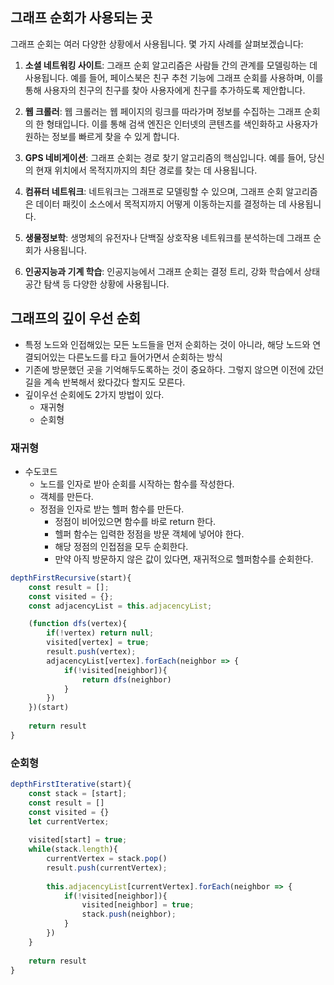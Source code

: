 ## 그래프 순회가 사용되는 곳 

그래프 순회는 여러 다양한 상황에서 사용됩니다. 몇 가지 사례를 살펴보겠습니다:

1. **소셜 네트워킹 사이트**: 그래프 순회 알고리즘은 사람들 간의 관계를 모델링하는 데 사용됩니다. 예를 들어, 페이스북은 친구 추천 기능에 그래프 순회를 사용하며, 이를 통해 사용자의 친구의 친구를 찾아 사용자에게 친구를 추가하도록 제안합니다.

2. **웹 크롤러**: 웹 크롤러는 웹 페이지의 링크를 따라가며 정보를 수집하는 그래프 순회의 한 형태입니다. 이를 통해 검색 엔진은 인터넷의 콘텐츠를 색인화하고 사용자가 원하는 정보를 빠르게 찾을 수 있게 합니다.

3. **GPS 네비게이션**: 그래프 순회는 경로 찾기 알고리즘의 핵심입니다. 예를 들어, 당신의 현재 위치에서 목적지까지의 최단 경로를 찾는 데 사용됩니다.

4. **컴퓨터 네트워크**: 네트워크는 그래프로 모델링할 수 있으며, 그래프 순회 알고리즘은 데이터 패킷이 소스에서 목적지까지 어떻게 이동하는지를 결정하는 데 사용됩니다.

5. **생물정보학**: 생명체의 유전자나 단백질 상호작용 네트워크를 분석하는데 그래프 순회가 사용됩니다.

6. **인공지능과 기계 학습**: 인공지능에서 그래프 순회는 결정 트리, 강화 학습에서 상태 공간 탐색 등 다양한 상황에 사용됩니다.


## 그래프의 깊이 우선 순회 

- 특정 노드와 인접해있는 모든 노드들을 먼저 순회하는 것이 아니라, 해당 노드와 연결되어있는 다른노드를 타고 들어가면서 순회하는 방식 
- 기존에 방문했던 곳을 기억해두도록하는 것이 중요하다. 그렇지 않으면 이전에 갔던 길을 계속 반복해서 왔다갔다 할지도 모른다. 
- 깊이우선 순회에도 2가지 방법이 있다. 
	- 재귀형 
	- 순회형 


### 재귀형 

- 수도코드 
	- 노드를 인자로 받아 순회를 시작하는 함수를 작성한다. 
	- 객체를 만든다. 
	- 정점을 인자로 받는 헬퍼 함수를 만든다.
		- 정점이 비어있으면 함수를 바로 return 한다. 
		- 헬퍼 함수는 입력한 정점을 방문 객체에 넣어야 한다. 
		- 해당 정점의 인접점을 모두 순회한다. 
		- 만약 아직 방문하지 않은 값이 있다면, 재귀적으로 헬퍼함수를 순회한다. 

```js
depthFirstRecursive(start){
	const result = [];
	const visited = {};
	const adjacencyList = this.adjacencyList;

	(function dfs(vertex){
		if(!vertex) return null;
		visited[vertex] = true; 
		result.push(vertex);
		adjacencyList[vertex].forEach(neighbor => {
			if(!visited[neighbor]){
				return dfs(neighbor)
			}
		})
	})(start)
	
	return result 
}
```

### 순회형

```js
depthFirstIterative(start){
	const stack = [start];
	const result = []
	const visited = {}
	let currentVertex;
	
	visited[start] = true;
	while(stack.length){
		currentVertex = stack.pop()
		result.push(currentVertex);
		
		this.adjacencyList[currentVertex].forEach(neighbor => {
			if(!visited[neighbor]){
				visited[neighbor] = true;
				stack.push(neighbor);
			}
		})
	}
	
	return result
}
```

